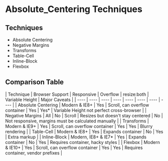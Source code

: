# Absolute_Centering Techniques

## Techniques

* Absolute Centering
* Negative Margins
* Transforms
* Table-Cell
* Inline-Block
* Flexbox

## Comparison Table

| Technique | Browser Support | Responsive | Overflow | resize:both | Variable Height | Major Caveats |
| ---- | ---- | ---- | ---- | ---- | ---- | ---- | ---- |
| Absolute Centering | Modern & IE8+ | Yes | Scroll, can overflow container | Yes | Yes* | Variable Height not perfect cross-browser |
| Negative Margins | All | No | Scroll | Resizes but doesn't stay centered | No | Not responsive, margins must be calculated manually |
| Transforms | Modern & IE9+ | Yes | Scroll, can overflow container | Yes | Yes | Blurry rendering |
| Table-Cell | Modern & IE8+ | Yes | Expands container | No | Yes | Extra markup |
| Inline-Block | Modern, IE8+ & IE7* | Yes | Expands container | No | Yes | Requires container, hacky styles |
| Flexbox | Modern & IE10+ | Yes | Scroll, can overflow container | Yes | Yes | Requires container, vendor prefixes |